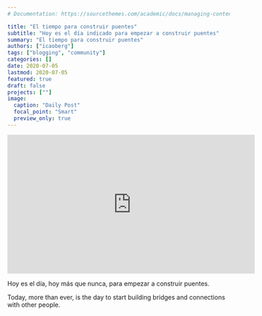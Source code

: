 ```yaml
---
# Documentation: https://sourcethemes.com/academic/docs/managing-content/

title: "El tiempo para construir puentes"
subtitle: "Hoy es el día indicado para empezar a construir puentes"
summary: "El tiempo para construir puentes"
authors: ["icaoberg"]
tags: ["blogging", "community"]
categories: []
date: 2020-07-05
lastmod: 2020-07-05
featured: true
draft: false
projects: [""]
image:
  caption: "Daily Post"
  focal_point: "Smart"
  preview_only: true
---
```


<iframe width="560" height="315" src="https://www.youtube.com/embed/I8cnKNB2WIk" frameborder="0" allow="accelerometer; autoplay; encrypted-media; gyroscope; picture-in-picture" allowfullscreen></iframe>

Hoy es el día, hoy más que nunca, para empezar a construir puentes.

Today, more than ever, is the day to start building bridges and connections with other people.
